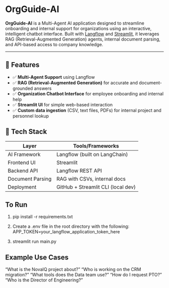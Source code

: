 # OrgGuide-AI

**OrgGuide-AI** is a Multi-Agent AI application designed to streamline onboarding and internal support for organizations using an interactive, intelligent chatbot interface. Built with [Langflow](https://github.com/logspace-ai/langflow) and [Streamlit](https://streamlit.io/), it leverages RAG (Retrieval-Augmented Generation) agents, internal document parsing, and API-based access to company knowledge.

---

## 🧠 Features

- ✅ **Multi-Agent Support** using Langflow  
- ✅ **RAG (Retrieval-Augmented Generation)** for accurate and document-grounded answers  
- ✅ **Organization Chatbot Interface** for employee onboarding and internal help  
- ✅ **Streamlit UI** for simple web-based interaction  
- ✅ **Custom data ingestion** (CSV, text files, PDFs) for internal project and personnel lookup


## 🚀 Tech Stack

| Layer            | Tools/Frameworks                         |
|------------------|-------------------------------------------|
| AI Framework     | Langflow (built on LangChain)            |
| Frontend UI      | Streamlit                                |
| Backend API      | Langflow REST API                        |
| Document Parsing | RAG with CSVs, internal docs             |
| Deployment       | GitHub + Streamlit CLI (local dev)       |


## To Run
1. pip install -r requirements.txt

2. Create a .env file in the root directory with the following:
APP_TOKEN=your_langflow_application_token_here

3. streamlit run main.py

## Example Use Cases
“What is the NovaIQ project about?”
“Who is working on the CRM migration?”
“What tools does the Data team use?”
“How do I request PTO?”
“Who is the Director of Engineering?”

